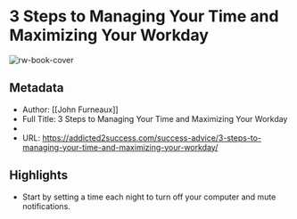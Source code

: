 # 3 Steps to Managing Your Time and Maximizing Your Workday

![rw-book-cover](https://readwise-assets.s3.amazonaws.com/static/images/article1.be68295a7e40.png)

## Metadata
- Author: [[John Furneaux]]
- Full Title: 3 Steps to Managing Your Time and Maximizing Your Workday
- 
- URL: https://addicted2success.com/success-advice/3-steps-to-managing-your-time-and-maximizing-your-workday/

## Highlights
- Start by setting a time each night to turn off your computer and mute notifications.
